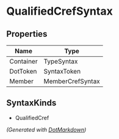 # QualifiedCrefSyntax

## Properties

| Name      | Type             |
| --------- | ---------------- |
| Container | TypeSyntax       |
| DotToken  | SyntaxToken      |
| Member    | MemberCrefSyntax |

## SyntaxKinds

* QualifiedCref

*\(Generated with [DotMarkdown](http://github.com/JosefPihrt/DotMarkdown)\)*